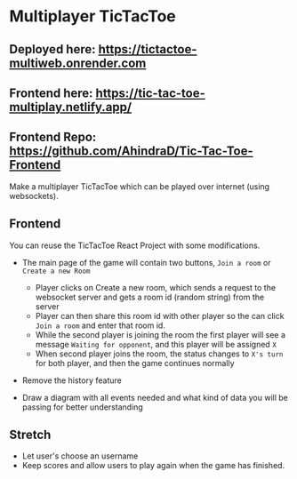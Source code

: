 # Multiplayer TicTacToe
## Deployed here: https://tictactoe-multiweb.onrender.com

## Frontend here: https://tic-tac-toe-multiplay.netlify.app/
## Frontend Repo: https://github.com/AhindraD/Tic-Tac-Toe-Frontend

Make a multiplayer TicTacToe which can be played over internet (using websockets).

## Frontend
 
You can reuse the TicTacToe React Project with some modifications.

- The main page of the game will contain two buttons, `Join a room` or `Create a new Room`
  - Player clicks on Create a new room, which sends a request to the websocket server and gets a room id (random string) from the server
  - Player can then share this room id with other player so the can click `Join a room` and enter that room id.
  - While the second player is joining the room the first player will see a message `Waiting for opponent`, and this player will be assigned `X`
  - When second player joins the room, the status changes to `X's turn` for both player, and then the game continues normally

- Remove the history feature
- Draw a diagram with all events needed and what kind of data you will be passing for better understanding

## Stretch
- Let user's choose an username
- Keep scores and allow users to play again when the game has finished.
